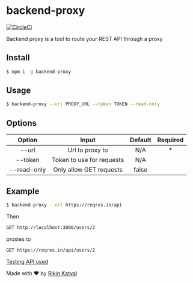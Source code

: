 # backend-proxy
[![CircleCI](https://circleci.com/gh/murcul/backend-proxy.svg?style=shield)](https://circleci.com/gh/murcul/backend-proxy)

Backend proxy is a tool to route your REST API through a proxy

## Install

```bash
$ npm i -g backend-proxy
```

## Usage

```bash
$ backend-proxy --url PROXY_URL --token TOKEN --read-only
```

## Options

| Option        | Input         | Default  | Required |
| :-------------: |:-------------:| :-----:| :-----:|
| --url | Url to proxy to | N/A | *|
| --token | Token to use for requests | N/A | |
| --read-only | Only allow GET requests | false |  |

## Example

```bash
$ backend-proxy --url https://reqres.in/api
```
Then
```bash
GET http://localhost:3000/users/2
```
proxies to
```bash
GET https://reqres.in/api/users/2
```

[Testing API used](https://github.com/benhowdle89/reqres)

Made with ❤ by [Rikin Katyal](https://github.com/sirvar)
